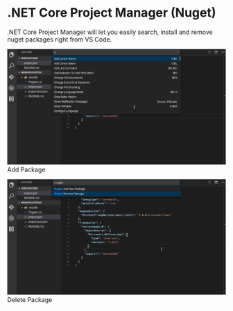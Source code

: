 # .NET Core Project Manager (Nuget)
.NET Core Project Manager will let you easily search, install and remove nuget packages right from VS Code.


![alt tag](https://raw.githubusercontent.com/KSubedi/net-core-project-manager/master/images/add.gif)
Add Package

![alt tag](https://raw.githubusercontent.com/KSubedi/net-core-project-manager/master/images/delete.gif)
Delete Package

